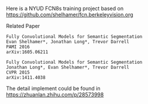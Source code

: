 Here is a NYUD FCN8s training project based on https://github.com/shelhamer/fcn.berkeleyvision.org

Related Paper

    Fully Convolutional Models for Semantic Segmentation
    Evan Shelhamer*, Jonathan Long*, Trevor Darrell
    PAMI 2016
    arXiv:1605.06211

    Fully Convolutional Models for Semantic Segmentation
    Jonathan Long*, Evan Shelhamer*, Trevor Darrell
    CVPR 2015
    arXiv:1411.4038

The detail implement could be found in https://zhuanlan.zhihu.com/p/28573998

